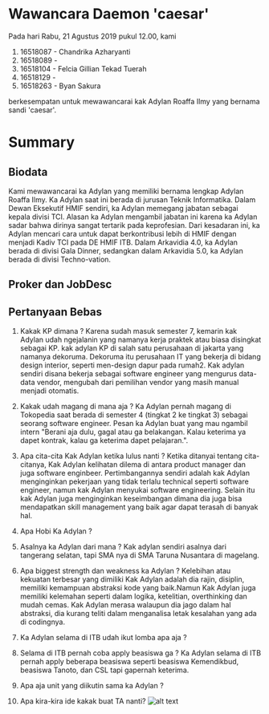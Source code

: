 # Wawancara Daemon 'caesar'
Pada hari Rabu, 21 Agustus 2019 pukul 12.00, kami
1. 16518087 - Chandrika Azharyanti
2. 16518089 - 
3. 16518104 - Felcia Gillian Tekad Tuerah
4. 16518129 - 
5. 16518263 - Byan Sakura

berkesempatan untuk mewawancarai kak Adylan Roaffa Ilmy yang bernama sandi 'caesar'.

# Summary
## Biodata
Kami mewawancarai ka Adylan yang memiliki bernama lengkap Adylan Roaffa Ilmy. 
Ka Adylan saat ini berada di jurusan Teknik Informatika. 
Dalam Dewan Eksekutif HMIF sendiri, ka Adylan memegang jabatan sebagai kepala divisi TCI. 
Alasan ka Adylan mengambil jabatan ini karena ka Adylan sadar bahwa dirinya sangat tertarik pada keprofesian. 
Dari kesadaran ini, ka Adylan mencari cara untuk dapat berkontribusi lebih di HMIF dengan menjadi Kadiv TCI pada DE HMIF ITB. 
Dalam Arkavidia 4.0, ka Adylan berada di divisi Gala Dinner, sedangkan dalam Arkavidia 5.0, ka Adylan berada di divisi Techno-vation.

## Proker dan JobDesc

## Pertanyaan Bebas
1. Kakak KP dimana ?
Karena sudah masuk semester 7, kemarin kak Adylan udah ngejalanin yang namanya kerja praktek atau biasa disingkat sebagai KP. kak adylan KP di salah satu perusahaan di jakarta yang namanya dekoruma. Dekoruma itu perusahaan IT yang bekerja di bidang design interior, seperti men-design dapur pada rumah2. Kak adylan sendiri disana bekerja sebagai software engineer yang mengurus data-data vendor, mengubah dari pemilihan vendor yang masih manual menjadi otomatis.

2. Kakak udah magang di mana aja ?
Ka Adylan pernah magang di Tokopedia saat berada di semester 4 (tingkat 2 ke tingkat 3) sebagai seorang software engineer.
Pesan ka Adylan buat yang mau ngambil intern "Berani aja dulu, gagal atau ga belakangan. Kalau keterima ya dapet kontrak,
kalau ga keterima dapet pelajaran.".

3. Apa cita-cita Kak Adylan ketika lulus nanti ?
Ketika ditanyai tentang cita-citanya, Kak Adylan kelihatan dilema di antara product manager dan juga software enginbeer. Pertimbangannya sendiri adalah kak Adylan menginginkan pekerjaan yang tidak terlalu technical seperti software engineer, namun kak Adylan menyukai software engineering. Selain itu kak Adylan juga menginginkan keseimbangan dimana dia juga bisa mendapatkan skill management yang baik agar dapat terasah di banyak hal.

4. Apa Hobi Ka Adylan ?
5. Asalnya ka Adylan dari mana ?
  Kak adylan sendiri asalnya dari tangerang selatan, tapi SMA nya di SMA Taruna Nusantara di magelang.
  
6. Apa biggest strength dan weakness ka Adylan ?
Kelebihan atau kekuatan terbesar yang dimiliki Kak Adylan adalah dia rajin, disiplin, memiliki kemampuan abstraksi kode yang baik.Namun Kak Adylan juga memiliki kelemahan seperti dalam logika, ketelitian, overthinking dan mudah cemas. Kak Adylan merasa walaupun dia jago dalam hal abstraksi, dia kurang teliti dalam menganalisa letak kesalahan yang ada di codingnya.

7. Ka Adylan selama di ITB udah ikut lomba apa aja ?
8. Selama di ITB pernah coba apply beasiswa ga ?
Ka Adylan selama di ITB pernah apply beberapa beasiswa seperti beasiswa Kemendikbud, beasiswa Tanoto, dan CSL tapi gapernah keterima.

9. Apa aja unit yang diikutin sama ka Adylan ?
10. Apa kira-kira ide kakak buat TA nanti?
![alt text](./<13516016.jpg)

